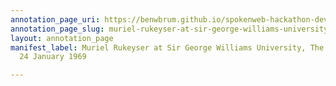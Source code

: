 ```yaml
---
annotation_page_uri: https://benwbrum.github.io/spokenweb-hackathon-development-noterms/annotations/muriel-rukeyser-at-sir-george-williams-university-the-poetry-series-24-january-1969-canvas-1--muriel-rukeyser.json
annotation_page_slug: muriel-rukeyser-at-sir-george-williams-university-the-poetry-series-24-january-1969-canvas-1--muriel-rukeyser
layout: annotation_page
manifest_label: Muriel Rukeyser at Sir George Williams University, The Poetry Series,
  24 January 1969

---
```

